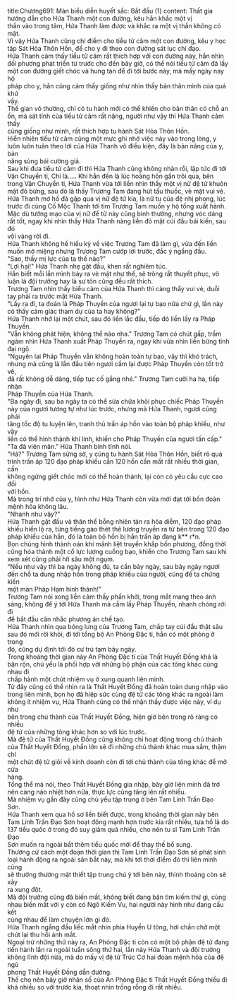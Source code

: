 title:Chương691: Màn biểu diễn huyết sắc: Bắt đầu (1)
content:
Thất gia hướng dẫn cho Hứa Thanh một con đường, kêu hắn khắc một vị<br>thần vào trong tâm, Hứa Thanh làm được và khắc ra một vị thần không có mặt.<br>Vì vậy Hứa Thanh cũng chỉ điểm cho tiểu tử câm một con đường, kêu y học<br>tập Sát Hỏa Thôn Hồn, để cho y đi theo con đường sát lục chi đạo.<br>Hứa Thanh cảm thấy tiểu tử câm rất thích hợp với con đường này, hắn nhìn<br>đối phương phát triển từ trước cho đến bây giờ, có thể nói tiểu tử câm đã lấy<br>một con đường giết chóc và hung tàn để đi tới bước này, mà mấy ngày nay hộ<br>pháp cho y, hắn cũng cảm thấy giống như nhìn thấy bản thân mình của quá khứ<br>vậy.<br>Thế gian vô thường, chỉ có tu hành mới có thể khiến cho bản thân có chỗ an<br>ổn, mà sát tính của tiểu tử câm rất nặng, người như vậy thì Hứa Thanh cảm thấy<br>cũng giống như mình, rất thích hợp tu hành Sát Hỏa Thôn Hồn.<br>Hiển nhiên tiểu tử câm cũng một mực ghi nhớ việc này vào trong lòng, y<br>luôn luôn tuân theo lời của Hứa Thanh vô điều kiện, đây là bản năng của y, bản<br>năng sùng bái cường giả.<br>Sau khi đưa tiểu tử câm đi thì Hứa Thanh cũng không nhàn rỗi, lập tức đi tới<br>Vận Chuyển ti, Chỉ là..... Khi hắn đến là lúc hoàng hôn gần trôi qua, bên<br>trong Vận Chuyển ti, Hứa Thanh vừa tới liền nhìn thấy một vị nữ đệ tử khuôn<br>mặt đỏ bừng, sau đó là thấy Trương Tam đang hút tẩu thuốc, vẻ mặt vui vẻ.<br>Hứa Thanh mơ hồ đã gặp qua vị nữ đệ tử kia, là nữ tu của đệ nhị phong, lúc<br>trước đi cùng Cố Mộc Thanh tới tìm Trương Tam muốn y hộ tống xuất hành.<br>Mặc dù tướng mạo của vị nữ để tử này cũng bình thường, nhưng vóc dáng<br>rất tốt, ngay khi nhìn thấy Hứa Thanh nàng liền đỏ mặt cúi đầu bái kiến, sau đó<br>vội vàng rời đi.<br>Hứa Thanh không hề hiếu kỳ về việc Trương Tam đã làm gì, vừa đến liền<br>muốn mở miệng nhưng Trương Tam cướp lời trước, đắc ý ngẩng đầu.<br>"Sao, thấy mị lực của ta thế nào?"<br>"Lợi hại!" Hứa Thanh nhẹ gật đầu, khen rất nghiêm túc.<br>Hắn biết mỗi lần mình bày ra vẻ mặt như thế, sẽ trông rất thuyết phục, vô<br>luận là đội trưởng hay là sư tôn cũng đều rất thích.<br>Trương Tam nhìn thấy biểu cảm của Hứa Thanh thì càng thấy vui vẻ, duỗi<br>tay phải ra trước mặt Hứa Thanh.<br>"Lấy ra đi, ta đoán là Pháp Thuyền của ngươi lại tự bạo nữa chứ gì, lần này<br>có thấy cảm giác tham dự của ta hay không?"<br>Hứa Thanh nhớ lại một chút, sau đó liền lắc đầu, tiếp đó liền lấy ra Pháp<br>Thuyền.<br>"Vẫn không phát hiện, không thể nào nha." Trương Tam có chút gấp, trầm<br>ngâm nhìn Hứa Thanh xuất Pháp Thuyền ra, ngay khi vừa nhìn liền bừng tỉnh<br>đại ngộ.<br>“Nguyên lai Pháp Thuyền vẫn không hoàn toàn tự bạo, vậy thì khó trách,<br>nhưng mà cũng là lần đầu tiên ngươi cầm lại được Pháp Thuyền còn tốt trở về,<br>đã rất không dễ dàng, tiếp tục cố gắng nhé." Trương Tam cười ha ha, tiếp nhận<br>Pháp Thuyền của Hứa Thanh.<br>"Ba ngày đi, sau ba ngày ta có thể sửa chữa khôi phục chiếc Pháp Thuyền<br>này của ngươi tương tự như lúc trước, nhưng mà Hứa Thanh, ngươi cũng phải<br>tăng tốc độ tu luyện lên, tranh thủ trấn áp hồn vào toàn bộ pháp khiếu, như vậy<br>liền có thể hình thành khí linh, khiến cho Pháp Thuyền của ngươi tấn cấp."<br>"Ta đã viên mãn." Hứa Thanh bình tĩnh nói.<br>"Hả?" Trương Tam sững sờ, y cũng tu hành Sát Hỏa Thôn Hồn, biết rõ quá<br>trình trấn áp 120 đạo pháp khiếu cần 120 hồn cần mất rất nhiều thời gian, cần<br>không ngừng giết chóc mới có thể hoàn thành, lại còn có yêu cầu cực cao đối<br>với hồn.<br>Mà trong trí nhớ của y, hình như Hứa Thanh còn vừa mới đạt tới bốn đoàn<br>mệnh hỏa không lâu.<br>"Nhanh như vậy?"<br>Hứa Thanh gật đầu và thân thể bỗng nhiên tản ra hỏa diễm, 120 đạo pháp<br>khiếu hiển lộ ra, từng tiếng gào thét thê lương truyền ra từ bên trong 120 đạo<br>pháp khiếu của hắn, đó là toàn bộ hồn bị hắn trấn áp đang k** r*n.<br>Bọn chúng hình thành oán khí mãnh liệt truyền khắp bốn phương, đồng thời<br>cũng hóa thành một cổ lực lượng cuồng bạo, khiến cho Trương Tam sau khi<br>xem xét cũng phải hít sâu một ngụm.<br>“Nếu như vậy thì ba ngày không đủ, ta cần bảy ngày, sau bảy ngày ngươi<br>đến chỗ ta dung nhập hồn trong pháp khiếu của người, cũng để ta chứng kiến<br>một màn Pháp Hạm hình thành!"<br>Trương Tam nói xong liền cảm thấy phấn khởi, trong mắt mang theo ánh<br>sáng, không để ý tới Hứa Thanh mà cầm lấy Pháp Thuyền, nhanh chóng rời đi<br>để bắt đầu cân nhắc phương án chế tạo.<br>Hứa Thanh nhìn qua bóng lưng của Trương Tam, chắp tay cúi đầu thật sâu<br>sau đó mới rời khỏi, đi tới tổng bộ An Phòng Đặc ti, hắn có một phòng ở trong<br>đó, cũng dự định tới đó cư trú tạm bảy ngày.<br>Trong khoảng thời gian này An Phòng Đặc ti của Thất Huyết Đồng khá là<br>bận rộn, chủ yếu là phối hợp với những bộ phận của các tông khác cùng nhau đi<br>chấp hành một chút nhiệm vụ ở xung quanh liên minh.<br>Từ đây cũng có thể nhìn ra là Thất Huyết Đồng đã hoàn toàn dung nhập vào<br>trong liên minh, bọn họ đã hiệp sức cùng đệ tử các tông khác ra ngoài làm<br>không ít nhiệm vụ, Hứa Thanh cũng có thể nhận thấy được việc này, ví dụ như<br>bên trong chủ thành của Thất Huyết Đồng, hiện giờ bên trong rõ ràng có nhiều<br>đệ tử của những tông khác hơn so với lúc trước.<br>Mà đệ tử của Thất Huyết Đồng cũng không chỉ hoạt động trong chủ thành<br>của Thất Huyết Đồng, phần lớn sẽ đi những chủ thành khác mua sắm, thậm chí<br>một chút đệ tử giỏi về kinh doanh còn đi tới chủ thành của tông khác để mở cửa<br>hàng.<br>Tổng thể mà nói, theo Thất Huyết Đồng gia nhập, bây giờ liên minh đã trở<br>nên càng náo nhiệt hơn nữa, thực lực cũng tăng lên rất nhiều.<br>Mà nhiệm vụ gần đây cũng chủ yếu tập trung ở bên Tam Linh Trấn Đạo<br>Sơn.<br>Hứa Thanh xem qua hồ sơ liền biết được, trong khoảng thời gian này bên<br>Tam Linh Trấn Đạo Sơn hoạt động mạnh hơn trước kia rất nhiều, tựa hồ là do<br>137 tiểu quốc ở trong đó suy giảm quá nhiều, cho nên tu sĩ Tam Linh Trấn Đạo<br>Sơn muốn ra ngoài bắt thêm tiểu quốc mới để thay thế bổ sung.<br>Thường cứ cách một đoạn thời gian thì Tam Linh Trấn Đạo Sơn sẽ phát sinh<br>loại hành động ra ngoài săn bắt này, mà khi tới thời điểm đó thì liên minh cũng<br>sẽ thường thường mật thiết tập trung chú ý tới bên này, thỉnh thoảng còn sẽ xảy<br>ra xung đột.<br>Mà đội trưởng cũng đã biến mất, không biết đang bận tìm kiếm thứ gì, cùng<br>nhau biến mất với y còn có Ngô Kiếm Vu, hai người này hình như đang cấu kết<br>cùng nhau để làm chuyện lớn gì đó.<br>Hứa Thanh ngẩng đầu liếc mắt nhìn phía Huyền U tông, hơi chần chờ một<br>chút lại thu hồi ánh mắt.<br>Ngoại trừ những thứ này ra, An Phòng Đặc ti còn có một bộ phận đệ tử đang<br>tiến hành lần ra ngoài tuần sông thứ hai, lần này Hứa Thanh và đội trưởng<br>không lĩnh đội nữa, mà do mấy vị đệ tử Trúc Cơ hai đoàn mệnh hỏa của đệ ngũ<br>phong Thất Huyết Đồng dẫn đường.<br>Thế cho nên bây giờ nhân số của An Phòng Đặc ti Thất Huyết Đồng thiếu đi<br>khá nhiều so với trước kia, thoạt nhìn trống rỗng đi rất nhiều.